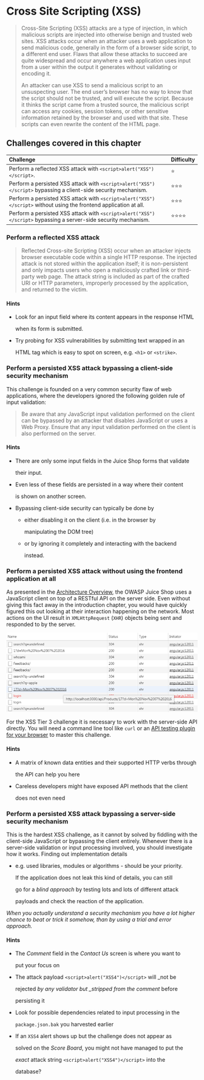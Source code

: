 # Cross Site Scripting \(XSS\)

> Cross-Site Scripting \(XSS\) attacks are a type of injection, in which malicious scripts are injected into otherwise benign and trusted web sites. XSS attacks occur when an attacker uses a web application to send malicious code, generally in the form of a browser side script, to a different end user. Flaws that allow these attacks to succeed are quite widespread and occur anywhere a web application uses input from a user within the output it generates without validating or encoding it.
>
> An attacker can use XSS to send a malicious script to an unsuspecting user. The end user’s browser has no way to know that the script should not be trusted, and will execute the script. Because it thinks the script came from a trusted source, the malicious script can access any cookies, session tokens, or other sensitive information retained by the browser and used with that site. These scripts can even rewrite the content of the HTML page.

## Challenges covered in this chapter

| Challenge | Difficulty |
| :--- | :--- |
| Perform a reflected XSS attack with `<script>alert("XSS")</script>`. | ⭐ |
| Perform a persisted XSS attack with `<script>alert("XSS")</script>` bypassing a client-side security mechanism. | ⭐⭐⭐ |
| Perform a persisted XSS attack with `<script>alert("XSS")</script>` without using the frontend application at all. | ⭐⭐⭐ |
| Perform a persisted XSS attack with `<script>alert("XSS")</script>` bypassing a server-side security mechanism. | ⭐⭐⭐⭐ |

### Perform a reflected XSS attack

> Reflected Cross-site Scripting \(XSS\) occur when an attacker injects browser executable code within a single HTTP response. The injected attack is not stored within the application itself; it is non-persistent and only impacts users who open a maliciously crafted link or third-party web page. The attack string is included as part of the crafted URI or HTTP parameters, improperly processed by the application, and returned to the victim.

#### Hints

* Look for an input field where its content appears in the response HTML

  when its form is submitted.

* Try probing for XSS vulnerabilities by submitting text wrapped in an

  HTML tag which is easy to spot on screen, e.g. `<h1>` or `<strike>`.

### Perform a persisted XSS attack bypassing a client-side security mechanism

This challenge is founded on a very common security flaw of web applications, where the developers ignored the following golden rule of input validation:

> Be aware that any JavaScript input validation performed on the client can be bypassed by an attacker that disables JavaScript or uses a Web Proxy. Ensure that any input validation performed on the client is also performed on the server.

#### Hints

* There are only some input fields in the Juice Shop forms that validate

  their input.

* Even less of these fields are persisted in a way where their content

  is shown on another screen.

* Bypassing client-side security can typically be done by
  * either disabling it on the client \(i.e. in the browser by

    manipulating the DOM tree\)

  * or by ignoring it completely and interacting with the backend

    instead.

### Perform a persisted XSS attack without using the frontend application at all

As presented in the [Architecture Overview](../../preface/architecture-overview.md), the OWASP Juice Shop uses a JavaScript client on top of a RESTful API on the server side. Even without giving this fact away in the introduction chapter, you would have quickly figured this out looking at their interaction happening on the network. Most actions on the UI result in `XMLHttpRequest` \(`XHR`\) objects being sent and responded to by the server.

![XHR requests to the backend API](../../.gitbook/assets/xhr-api_requests.png)

For the XSS Tier 3 challenge it is necessary to work with the server-side API directly. You will need a command line tool like `curl` or an [API testing plugin for your browser](../../part-i/part-i-hacking-preparations/hacking-exercise-rules.md#api-testing-plugin) to master this challenge.

#### Hints

* A matrix of known data entities and their supported HTTP verbs through

  the API can help you here

* Careless developers might have exposed API methods that the client

  does not even need

### Perform a persisted XSS attack bypassing a server-side security mechanism

This is the hardest XSS challenge, as it cannot by solved by fiddling with the client-side JavaScript or bypassing the client entirely. Whenever there is a server-side validation or input processing involved, you should investigate how it works. Finding out implementation details

* e.g. used libraries, modules or algorithms - should be your priority.

  If the application does not leak this kind of details, you can still

  go for a _blind approach_ by testing lots and lots of different attack

  payloads and check the reaction of the application.

_When you actually understand a security mechanism you have a lot higher chance to beat or trick it somehow, than by using a trial and error approach._

#### Hints

* The _Comment_ field in the _Contact Us_ screen is where you want to

  put your focus on

* The attack payload `<script>alert("XSS4")</script>` will \_not be

  rejected _by any validator but \_stripped from the comment_ before

  persisting it

* Look for possible dependencies related to input processing in the

  `package.json.bak` you harvested earlier

* If an `XSS4` alert shows up but the challenge does not appear as

  solved on the _Score Board_, you might not have managed to put the

  _exact_ attack string `<script>alert("XSS4")</script>` into the

  database?

